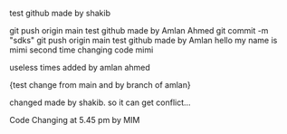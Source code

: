 test github made by shakib

git push origin main
test github made by Amlan Ahmed
git commit -m "sdks"
git push origin main
test github made by Amlan
hello my name is mimi
second time changing code mimi

useless times added by amlan ahmed

{test change from main and by branch of amlan}


changed made by shakib. so it can get conflict...


Code Changing at 5.45 pm by MIM